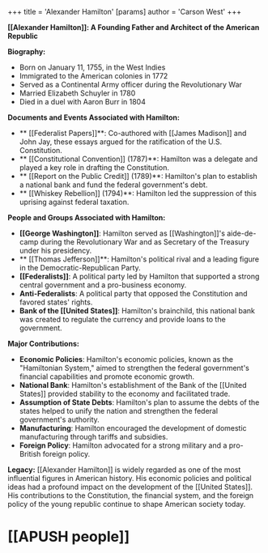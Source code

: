 +++
 title = 'Alexander Hamilton'
[params]
	author = 'Carson West'
+++

**[[Alexander Hamilton]]: A Founding Father and Architect of the American Republic**

**Biography:**
* Born on January 11, 1755, in the West Indies
* Immigrated to the American colonies in 1772
* Served as a Continental Army officer during the Revolutionary War
* Married Elizabeth Schuyler in 1780
* Died in a duel with Aaron Burr in 1804

**Documents and Events Associated with Hamilton:**
* ** [[Federalist Papers]]**: Co-authored with [[James Madison]] and John Jay, these essays argued for the ratification of the U.S. Constitution.
* ** [[Constitutional Convention]] (1787)**: Hamilton was a delegate and played a key role in drafting the Constitution.
* ** [[Report on the Public Credit]] (1789)**: Hamilton's plan to establish a national bank and fund the federal government's debt.
* ** [[Whiskey Rebellion]] (1794)**: Hamilton led the suppression of this uprising against federal taxation.

**People and Groups Associated with Hamilton:**
* **[[George Washington]]**: Hamilton served as [[Washington]]'s aide-de-camp during the Revolutionary War and as Secretary of the Treasury under his presidency.
* ** [[Thomas Jefferson]]**: Hamilton's political rival and a leading figure in the Democratic-Republican Party.
* **[[Federalists]]**: A political party led by Hamilton that supported a strong central government and a pro-business economy.
* **Anti-Federalists**: A political party that opposed the Constitution and favored states' rights.
* **Bank of the [[United States]]**: Hamilton's brainchild, this national bank was created to regulate the currency and provide loans to the government.

**Major Contributions:**
* **Economic Policies**: Hamilton's economic policies, known as the "Hamiltonian System," aimed to strengthen the federal government's financial capabilities and promote economic growth.
* **National Bank**: Hamilton's establishment of the Bank of the [[United States]] provided stability to the economy and facilitated trade.
* **Assumption of State Debts**: Hamilton's plan to assume the debts of the states helped to unify the nation and strengthen the federal government's authority.
* **Manufacturing**: Hamilton encouraged the development of domestic manufacturing through tariffs and subsidies.
* **Foreign Policy**: Hamilton advocated for a strong military and a pro-British foreign policy.

**Legacy:**
[[Alexander Hamilton]] is widely regarded as one of the most influential figures in American history. His economic policies and political ideas had a profound impact on the development of the [[United States]]. His contributions to the Constitution, the financial system, and the foreign policy of the young republic continue to shape American society today.
# [[APUSH people]]